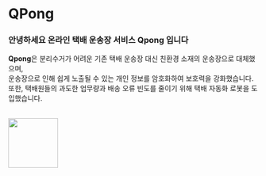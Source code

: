# QPong

### 안녕하세요 온라인 택배 운송장 서비스 Qpong 입니다

**Qpong**은 분리수거가 어려운 기존 택배 운송장 대신 친환경 소재의 운송장으로 대체했으며,  
운송장으로 인해 쉽게 노출될 수 있는 개인 정보를 암호화하여 보호력을 강화했습니다.  
또한, 택배원들의 과도한 업무량과 배송 오류 빈도를 줄이기 위해 택배 자동화 로봇을 도입했습니다.  
<br>

<img width="100px" src="https://github.com/meanz1/qpong/issues/1#issue-972329503"/>

